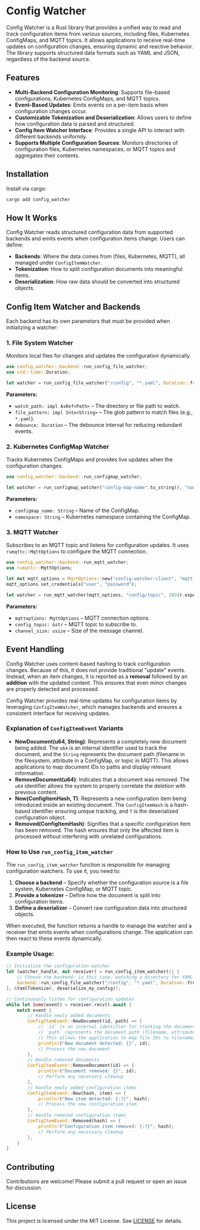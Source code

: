 # Config Watcher

Config Watcher is a Rust library that provides a unified way to read and track configuration items from various sources, including files, Kubernetes ConfigMaps, and MQTT topics. It allows applications to receive real-time updates on configuration changes, ensuring dynamic and reactive behavior. The library supports structured data formats such as YAML and JSON, regardless of the backend source.

## Features

- **Multi-Backend Configuration Monitoring**: Supports file-based configurations, Kubernetes ConfigMaps, and MQTT topics.
- **Event-Based Updates**: Emits events on a per-item basis when configuration changes occur.
- **Customizable Tokenization and Deserialization**: Allows users to define how configuration data is parsed and structured.
- **Config Item Watcher Interface**: Provides a single API to interact with different backends uniformly.
- **Supports Multiple Configuration Sources**: Monitors directories of configuration files, Kubernetes namespaces, or MQTT topics and aggregates their contents.

## Installation

Install via cargo:

```bash
cargo add config_watcher
```

## How It Works

Config Watcher reads structured configuration data from supported backends and emits events when configuration items change. Users can define:

- **Backends**: Where the data comes from (files, Kubernetes, MQTT), all managed under `ConfigItemWatcher`.
- **Tokenization**: How to split configuration documents into meaningful items.
- **Deserialization**: How raw data should be converted into structured objects.

## Config Item Watcher and Backends

Each backend has its own parameters that must be provided when initializing a watcher:

### 1. File System Watcher

Monitors local files for changes and updates the configuration dynamically.

```rust
use config_watcher::backend::run_config_file_watcher;
use std::time::Duration;

let watcher = run_config_file_watcher("/config", "*.yaml", Duration::from_secs(1));
```

**Parameters:**

- `watch_path: impl AsRef<Path>` – The directory or file path to watch.
- `file_pattern: impl Into<String>` – The glob pattern to match files (e.g., `*.yaml`).
- `debounce: Duration` – The debounce interval for reducing redundant events.

### 2. Kubernetes ConfigMap Watcher

Tracks Kubernetes ConfigMaps and provides live updates when the configuration changes.

```rust
use config_watcher::backend::run_configmap_watcher;

let watcher = run_configmap_watcher("config-map-name".to_string(), "namespace".to_string());
```

**Parameters:**

- `configmap_name: String` – Name of the ConfigMap.
- `namespace: String` – Kubernetes namespace containing the ConfigMap.

### 3. MQTT Watcher

Subscribes to an MQTT topic and listens for configuration updates. It uses `rumqttc::MqttOptions` to configure the MQTT connection.

```rust
use config_watcher::backend::run_mqtt_watcher;
use rumqttc::MqttOptions;

let mut mqtt_options = MqttOptions::new("config-watcher-client", "mqtt-broker-host", 1883);
mqtt_options.set_credentials("user", "password");

let watcher = run_mqtt_watcher(mqtt_options, "config/topic", 1024).expect("Failed to start MQTT watcher");
```

**Parameters:**

- `mqttoptions: MqttOptions` – MQTT connection options.
- `config_topic: &str` – MQTT topic to subscribe to.
- `channel_size: usize` – Size of the message channel.

## Event Handling

Config Watcher uses content-based hashing to track configuration changes. Because of this, it does not provide traditional "update" events. Instead, when an item changes, it is reported as a **removal** followed by an **addition** with the updated content. This ensures that even minor changes are properly detected and processed.

Config Watcher provides real-time updates for configuration items by leveraging `ConfigItemWatcher`, which manages backends and ensures a consistent interface for receiving updates.

### Explanation of `ConfigItemEvent` Variants

- **NewDocument(u64, String)**: Represents a completely new document being added. The `u64` is an internal identifier used to track the document, and the `String` represents the document path (filename in the filesystem, attribute in a ConfigMap, or topic in MQTT). This allows applications to map document IDs to paths and display relevant information.
- **RemoveDocument(u64)**: Indicates that a document was removed. The `u64` identifier allows the system to properly correlate the deletion with previous content.
- **New(ConfigItemHash, T)**: Represents a new configuration item being introduced inside an existing document. The `ConfigItemHash` is a hash-based identifier ensuring unique tracking, and `T` is the deserialized configuration object.
- **Removed(ConfigItemHash)**: Signifies that a specific configuration item has been removed. The hash ensures that only the affected item is processed without interfering with unrelated configurations.

### How to Use `run_config_item_watcher`

The `run_config_item_watcher` function is responsible for managing configuration watchers. To use it, you need to:

1. **Choose a backend** – Specify whether the configuration source is a file system, Kubernetes ConfigMap, or MQTT topic.
2. **Provide a tokenizer** – Define how the document is split into configuration items.
3. **Define a deserializer** – Convert raw configuration data into structured objects.

When executed, the function returns a handle to manage the watcher and a receiver that emits events when configurations change. The application can then react to these events dynamically.

### Example Usage:

```rust
// Initialize the configuration watcher
let (watcher_handle, mut receiver) = run_config_item_watcher(|| {
    // Choose the backend: in this case, watching a directory for YAML files
    backend::run_config_file_watcher("/config", "*.yaml", Duration::from_secs(1))
}, &YamlTokenizer, deserialize_my_config)?;

// Continuously listen for configuration updates
while let Some(event) = receiver.recv().await {
    match event {
        // Handle newly added documents
        ConfigItemEvent::NewDocument(id, path) => {
            // `id` is an internal identifier for tracking the document
            // `path` represents the document path (filename, attribute in a ConfigMap, or topic in MQTT)
            // This allows the application to map file IDs to filenames and display relevant paths to users
            println!("New document detected: {}", id);
            // Process the new document
        },
        // Handle removed documents
        ConfigItemEvent::RemoveDocument(id) => {
            println!("Document removed: {}", id);
            // Perform any necessary cleanup
        },
        // Handle newly added configuration items
        ConfigItemEvent::New(hash, item) => {
            println!("New item detected: {:?}", hash);
            // Process the new configuration item
        },
        // Handle removed configuration items
        ConfigItemEvent::Removed(hash) => {
            println!("Configuration item removed: {:?}", hash);
            // Perform any necessary cleanup
        },
    }
}
```

## Contributing

Contributions are welcome! Please submit a pull request or open an issue for discussion.

## License

This project is licensed under the MIT License. See [LICENSE](LICENSE) for details.
